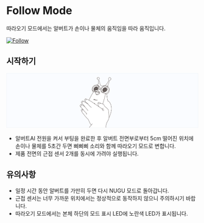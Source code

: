 # Follow Mode
따라오기 모드에서는 알버트가 손이나 물체의 움직임을 따라 움직입니다.

[![Follow](http://img.youtube.com/vi/WF8zMxn0PF4/15.jpg)](https://youtu.be/WF8zMxn0PF4)


시작하기
--

![albert AI Follow](./images/albert02.png)

- 알버트AI 전원을 켜서 부팅을 완료한 후 알버트 전면부로부터 5cm 떨어진 위치에 손이나 물체를 5초간 두면 삐삐삐 소리와 함께 따라오기 모드로 변합니다.
- 제품 전면의 근접 센서 2개를 동시에 가려야 실행됩니다.





유의사항
--

- 일정 시간 동안 알버트를 가만히 두면 다시 NUGU 모드로 돌아갑니다.
- 근접 센서는 너무 가까운 위치에서는 정상적으로 동작하지 않으니 주의하시기 바랍니다.
- 따라오기 모드에서는 본체 하단의 모드 표시 LED에 노란색 LED가 표시됩니다.
